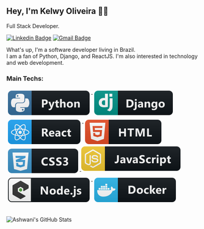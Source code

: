 ## Hey, I'm Kelwy Oliveira 👋🏽

Full Stack Developer.

[![Linkedin Badge](https://img.shields.io/badge/-Kelwy%20Oliveira-4682B4?style=for-the-badge&logo=Linkedin&logoColor=white&link=https://www.linkedin.com/in/kelwyoliveira/)](https://www.linkedin.com/in/kelwyoliveira/) 
[![Gmail Badge](https://img.shields.io/badge/-kelwyduarte@gmail.com-4682B4?style=for-the-badge&logo=Gmail&logoColor=white&link=mailto:kelwyduarte@gmail.com)](mailto:kelwyduarte@gmail.com)

What's up, I'm a software developer living in Brazil.</br>
I am a fan of Python, Django, and ReactJS. I'm also interested in technology and web development.

### Main Techs: 
<p align="left">
    <a href="#" style="pointer-events: none; cursor: default">
        <img src="svg/dev/python.svg" alt="python" style="vertical-align:top; margin:6px 4px">
    </a> 
    <a href="#" style="pointer-events: none; cursor: default">
        <img src="svg/dev/django.svg" alt="django" style="vertical-align:top; margin:6px 4px">
    </a>
    <a href="#" style="pointer-events: none; cursor: default">
        <img src="svg/dev/react.svg" alt="react" style="vertical-align:top; margin:6px 4px">
    </a> 
    <a href="#" style="pointer-events: none; cursor: default">
        <img src="svg/dev/html.svg" alt="html" style="vertical-align:top; margin:6px 4px">
    </a>
    </br>
    <a href="#" style="pointer-events: none; cursor: default">
        <img src="svg/dev/css3.svg" alt="css" style="vertical-align:top; margin:6px 4px">
    </a>  
    <a href="#" style="pointer-events: none; cursor: default">
        <img src="svg/dev/js.svg" alt="js" style="vertical-align:top margin:6px 4px">
    </a>    
    <a href="#" style="pointer-events: none; cursor: default">
        <img src="svg/dev/nodejs_larger.svg" alt="nodejs" style="vertical-align:top; margin:6px 4px">
    </a>   
    <a href="#" style="pointer-events: none; cursor: default">
        <img src="svg/dev/docker.svg" alt="docker" style="vertical-align:top; margin:6px 4px">
    </a>
</p>        
</br>
<img src="https://github-readme-stats.vercel.app/api?username=kelwys&&show_icons=true&theme=radical&line_height=27&v=5" alt="Ashwani's GitHub Stats" />

